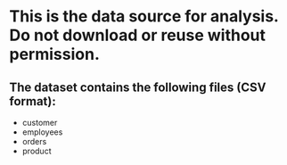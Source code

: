 # This is the data source for analysis. Do not download or reuse without permission.
## The dataset contains the following files (CSV format):
- customer
- employees
- orders
- product
